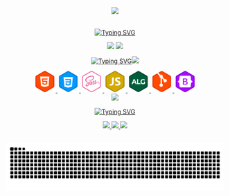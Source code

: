 <!--GIF INICIAL-->
<div align= "center">

<img width="110" src=https://c.tenor.com/3AhuaFENK-wAAAAi/aaaa.gif>

</div>
<br>

<!--TITULO PRINCIPAL-->
<div align="center">

[![Typing SVG](https://readme-typing-svg.herokuapp.com?font=Arial+Black&color=%23FFFFFF&size=32&duration=3000&center=true&vCenter=true&width=500&lines=Sou+Victor+%F0%9F%A4%99;Um+ser+apaixonado+por;Front-End+e+Web_designer)](#)

</div>

<!--CARD RANK STATS-->
<div align = "center">

 <img height="200em" src="https://github-readme-stats.vercel.app/api?username=Victor-Ozores&include_all_commits=true&count_private=true&show_icons=true&bg_color=000&text_color=E0AA3E"/>

<!--CARD STATS DE LINGUAGENS-->
<img height="200em" src="https://github-readme-stats.vercel.app/api/top-langs/?username=Victor-Ozores&layout=compact&bg_color=000&text_color=E0AA3E">

</div>

<!--SEGUNDO TITULO-->
<div align="center">

[![Typing SVG](https://readme-typing-svg.herokuapp.com?font=Arial+Black&color=%23FFFFFF&size=32&duration=4000&center=true&vCenter=true&width=600&lines=Minhas+Tecnologias+Favoritas+)<img width="70" src=https://c.tenor.com/_mmyoLZQomUAAAAi/bibipet-bibi.gif>](#)

</div>

<!--BOX HTML5-->
<div align = "center">

<a href="https://www.devmedia.com.br/certificado/tecnologia/html/victor-amorim">

<img height="50em" src="assets/html.svg">

</a>

<!--BOX CSS3-->
<a href="https://www.devmedia.com.br/certificado/tecnologia/css/victor-amorim">

<img height="50em" src="assets/css.svg">

</a>

<!--BOX SASS-->
<a href="https://udemy-certificate.s3.amazonaws.com/image/UC-0dbda4b2-8e99-4214-be70-2df0a0eda7e5.jpg">

<img height="50em" src="assets/sass.svg">

</a>

<!--BOX JAVASCRIPT-->
<a href="https://www.devmedia.com.br/certificado/tecnologia/javascript/victor-amorim">

<img height="50em" src="assets/js.svg">

</a>

<!--BOX ALGORITIMO-->
<a href="https://www.devmedia.com.br/certificado/tecnologia/algoritmo/victor-amorim">

<img height="50em" src="assets/alg.svg">

</a>

<!--BOX GIT-->
<a href="https://www.devmedia.com.br/certificado/tecnologia/git/victor-amorim">

<img height="50em" src="assets/git.svg">

</a>

<!--BOX BOOTSTRAP-->

<a href="#">

<img height="50em" src="assets/bootstrap.svg">

</a>

</div>

<!--GIF IMAGEM CONTAINER-->
<div align= "center">

<img width="250em" src=https://i.pinimg.com/originals/22/e6/40/22e640304be35c0ca2adf3d7b9042628.gif>

</div>

<!--TERCEIRO TITULO-->
<div align="center">

[![Typing SVG](https://readme-typing-svg.herokuapp.com?font=Arial+Black&color=%23FFFFFF&size=32&duration=4000&center=true&vCenter=true&width=600&lines=Meus+Contatos)](#)

</div>

<!--WHATSAPP-->
<div align="center">
<a href="https://clicano.link/whatsapp001">

<img height="30em" src="https://img.shields.io/badge/WhatsApp-25D366?style=for-the-badge&logo=whatsapp&logoColor=white">

</a>

<!--GMAIL-->
<a href = "mailto:victor_ozores@hotmail.com">

<img height="30em" src="https://img.shields.io/badge/-Gmail-%23333?style=for-the-badge&logo=gmail&logoColor=white">

</a>

<!--GIF RIGHT-->
<img width="70em" src=https://c.tenor.com/qpaDOu1PEfMAAAAi/cute-animals.gif>
<br>
<br>
</div> 

<div align="center">

![Snake animation](https://github.com/Victor-Ozores/Victor-Ozores/blob/output/github-contribution-grid-snake.svg)

</div>
